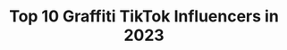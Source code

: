 ---
title: Top 10 Graffiti TikTok Influencers in 2023
description: >-
  Find top graffiti TikTok influencers in 2023. Most popular hashtags: #graffiti #art #streetart #painting.
platform: TikTok
hits: 207
text_top: See the top-rated TikTok accounts on inBeat.
text_bottom: Our platform holds 207 TikTok influencers like this for you to pitch.
profiles:
  - username: "graffiti_030"
    fullname: >-
      Graffiti_030
    bio: >-
      Instagram: graffiti_030
    location: "United Kingdom"
    followers: 10400
    engagement: 1908
    commentsToLikes: 0.181760
    id: ckb1ajz0bywcy0j23o8r22bzi
    verified: false
    hashtags: "#sans, #creepypasta, #ticcitobycosplay, #mysticmessenger"
  - username: "doketv"
    fullname: >-
      Doke Tv
    bio: >-
      Graffiti Artist from Slovakia 🇸🇰 Insta: @doketv YouTube: DokeTV
    location: "Slovakia"
    followers: 26600
    engagement: 1513
    commentsToLikes: 0.009065
    id: ckb19d5iaxglj0j23wtyrsliq
    verified: false
    hashtags: "#painting, #drawing, #challenge, #streetartist"
  - username: "machinestudio"
    fullname: >-
      Machine Studio
    bio: >-
      Tutorials on graffiti tools and spray paint art techniques.
    location: "United States"
    followers: 143300
    engagement: 1414
    commentsToLikes: 0.005785
    id: ckbaxhbzqnwjp0j23cj02ujqk
    verified: false
    hashtags: "#spraycaps, #rustoleum, #graffiti, #graffitiart"
  - username: "rake_43"
    fullname: >-
      Rake43
    bio: >-
      🌐 Graffiti Artist & Graphic Designer 📍Based in Madrid
    location: "Spain"
    followers: 246400
    engagement: 1316
    commentsToLikes: 0.004636
    id: ck9f2fpfucxo70j78v90cgj9q
    verified: false
    hashtags: "#graffiti, #colors, #painting, #lettering"
  - username: "arsek_erase"
    fullname: >-
      Arsek_Erase
    bio: >-
      Arsek and Erase graffiti duo, traveling around the world. Insta: arsek_erase ❤️
    location: "Bulgaria"
    followers: 5709
    engagement: 1076
    commentsToLikes: 0.009262
    id: ckbkv2qvpqj7f0j23n7oq01em
    verified: false
    hashtags: "#painting, #elsalvador, #art, #streetart"
  - username: "fatcapsprays"
    fullname: >-
      Fat Cap Sprays
    bio: >-
      📩hello@fatcapsprays.com 🎨Learn GRAFFITI step by step 🔥WORKBOOK & MERCH ⬇️
    location: "United Kingdom"
    followers: 2000000
    engagement: 1032
    commentsToLikes: 0.005981
    id: ck84m3tomlfie0j78ri9jk0dp
    verified: false
    hashtags: "#neon, #art, #neonart, #streetart"
  - username: "smoenova"
    fullname: >-
      SMOE NOVA
    bio: >-
      🇩🇪 graffiti artist since 2001 check out my youtube channel!
    location: "Germany"
    followers: 59600
    engagement: 832
    commentsToLikes: 0.012812
    id: ckb0thmzbix3g0j23jv7f0h6j
    verified: false
    hashtags: "#painting, #artwork, #fun, #graffiti"
  - username: "dlordink"
    fullname: >-
      DLORDINK
    bio: >-
      Lead Artist @graffitimansion IG @dlordink Snap @dlordink
    location: "United States"
    followers: 8561
    engagement: 451
    commentsToLikes: 0.058770
    id: ckcvhax4wtztl0j23tbnf5tqs
    verified: false
    hashtags: "#trump2020, #blm, #trump, #foryou"
  - username: "jab.manu"
    fullname: >-
      Manu Jab Thaler
    bio: >-
      Artist - Tirol, Innsbruck art, graffiti, photography, film, musik, sport
    location: "Austria"
    followers: 16200
    engagement: 481
    commentsToLikes: 0.047388
    id: cka65s1aieczf0i789w0ut66c
    verified: false
    hashtags: "#fyp, #skateboarding, #saneskateplaza, #paint"
  - username: "gman_graffiti_kings"
    fullname: >-
      Gman
    bio: >-
      🔥 Big dog at GRAFFITI KINGS LONDON 🔥 @graffitikings 157k insta 2.4mil Facebook
    location: "United Kingdom"
    followers: 10200
    engagement: 608
    commentsToLikes: 0.040703
    id: cka0rgfufgzld0i78e8uwwkcw
    verified: false
    hashtags: "#spraypaint, #artwork, #graffitiart, #artist"
---